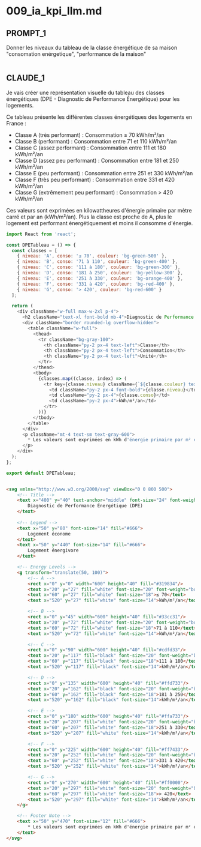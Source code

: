 
# 009_ia_kpi_llm.md


## PROMPT_1

<!-- 
Faire le bilan énergétique de chaque usage de l'IA avec aussi le cout financier
 -->
<!-- 
ex : consommation énergétique, émissions de CO2
Comprendre la classe énergétique de sa maison | MaisonSûr
https://www.maisonsur.com/blog/trucs-astuces/comprendre-la-classe-energetique-de-sa-maison/
classe enérgetiquen dépense d'une maison de 100m2

-->


Donner les niveaux du tableau de la classe énergétique de sa maison "consomation enérgetique", "performance de la maison"



 

```text

```

## CLAUDE_1

Je vais créer une représentation visuelle du tableau des classes énergétiques (DPE - Diagnostic de Performance Énergétique) pour les logements.



Ce tableau présente les différentes classes énergétiques des logements en France :

- Classe A (très performant) : Consommation ≤ 70 kWh/m²/an
- Classe B (performant) : Consommation entre 71 et 110 kWh/m²/an
- Classe C (assez performant) : Consommation entre 111 et 180 kWh/m²/an
- Classe D (assez peu performant) : Consommation entre 181 et 250 kWh/m²/an
- Classe E (peu performant) : Consommation entre 251 et 330 kWh/m²/an
- Classe F (très peu performant) : Consommation entre 331 et 420 kWh/m²/an
- Classe G (extrêmement peu performant) : Consommation > 420 kWh/m²/an

Ces valeurs sont exprimées en kilowattheures d'énergie primaire par mètre carré et par an (kWh/m²/an). Plus la classe est proche de A, plus le logement est performant énergétiquement et moins il consomme d'énergie.

```javascript
import React from 'react';

const DPETableau = () => {
  const classes = [
    { niveau: 'A', conso: '≤ 70', couleur: 'bg-green-500' },
    { niveau: 'B', conso: '71 à 110', couleur: 'bg-green-400' },
    { niveau: 'C', conso: '111 à 180', couleur: 'bg-green-300' },
    { niveau: 'D', conso: '181 à 250', couleur: 'bg-yellow-300' },
    { niveau: 'E', conso: '251 à 330', couleur: 'bg-orange-400' },
    { niveau: 'F', conso: '331 à 420', couleur: 'bg-red-400' },
    { niveau: 'G', conso: '> 420', couleur: 'bg-red-600' }
  ];

  return (
    <div className="w-full max-w-2xl p-4">
      <h2 className="text-xl font-bold mb-4">Diagnostic de Performance Énergétique (DPE)</h2>
      <div className="border rounded-lg overflow-hidden">
        <table className="w-full">
          <thead>
            <tr className="bg-gray-100">
              <th className="py-2 px-4 text-left">Classe</th>
              <th className="py-2 px-4 text-left">Consommation</th>
              <th className="py-2 px-4 text-left">Unité</th>
            </tr>
          </thead>
          <tbody>
            {classes.map((classe, index) => (
              <tr key={classe.niveau} className={`${classe.couleur} text-white`}>
                <td className="py-2 px-4 font-bold">{classe.niveau}</td>
                <td className="py-2 px-4">{classe.conso}</td>
                <td className="py-2 px-4">kWh/m²/an</td>
              </tr>
            ))}
          </tbody>
        </table>
      </div>
      <p className="mt-4 text-sm text-gray-600">
        * Les valeurs sont exprimées en kWh d'énergie primaire par m² et par an
      </p>
    </div>
  );
};

export default DPETableau;
```


```html

<svg xmlns="http://www.w3.org/2000/svg" viewBox="0 0 800 500">
    <!-- Title -->
    <text x="400" y="40" text-anchor="middle" font-size="24" font-weight="bold" fill="#333">
        Diagnostic de Performance Énergétique (DPE)
    </text>
    
    <!-- Legend -->
    <text x="50" y="80" font-size="14" fill="#666">
        Logement économe
    </text>
    <text x="50" y="440" font-size="14" fill="#666">
        Logement énergivore
    </text>

    <!-- Energy Levels -->
    <g transform="translate(50, 100)">
        <!-- A -->
        <rect x="0" y="0" width="600" height="40" fill="#319834"/>
        <text x="20" y="27" fill="white" font-size="20" font-weight="bold">A</text>
        <text x="60" y="27" fill="white" font-size="18">≤ 70</text>
        <text x="520" y="27" fill="white" font-size="14">kWh/m²/an</text>

        <!-- B -->
        <rect x="0" y="45" width="600" height="40" fill="#33cc31"/>
        <text x="20" y="72" fill="white" font-size="20" font-weight="bold">B</text>
        <text x="60" y="72" fill="white" font-size="18">71 à 110</text>
        <text x="520" y="72" fill="white" font-size="14">kWh/m²/an</text>

        <!-- C -->
        <rect x="0" y="90" width="600" height="40" fill="#cdfd33"/>
        <text x="20" y="117" fill="black" font-size="20" font-weight="bold">C</text>
        <text x="60" y="117" fill="black" font-size="18">111 à 180</text>
        <text x="520" y="117" fill="black" font-size="14">kWh/m²/an</text>

        <!-- D -->
        <rect x="0" y="135" width="600" height="40" fill="#ffd733"/>
        <text x="20" y="162" fill="black" font-size="20" font-weight="bold">D</text>
        <text x="60" y="162" fill="black" font-size="18">181 à 250</text>
        <text x="520" y="162" fill="black" font-size="14">kWh/m²/an</text>

        <!-- E -->
        <rect x="0" y="180" width="600" height="40" fill="#ffa733"/>
        <text x="20" y="207" fill="white" font-size="20" font-weight="bold">E</text>
        <text x="60" y="207" fill="white" font-size="18">251 à 330</text>
        <text x="520" y="207" fill="white" font-size="14">kWh/m²/an</text>

        <!-- F -->
        <rect x="0" y="225" width="600" height="40" fill="#ff7433"/>
        <text x="20" y="252" fill="white" font-size="20" font-weight="bold">F</text>
        <text x="60" y="252" fill="white" font-size="18">331 à 420</text>
        <text x="520" y="252" fill="white" font-size="14">kWh/m²/an</text>

        <!-- G -->
        <rect x="0" y="270" width="600" height="40" fill="#ff0000"/>
        <text x="20" y="297" fill="white" font-size="20" font-weight="bold">G</text>
        <text x="60" y="297" fill="white" font-size="18">> 420</text>
        <text x="520" y="297" fill="white" font-size="14">kWh/m²/an</text>
    </g>

    <!-- Footer Note -->
    <text x="50" y="470" font-size="12" fill="#666">
        * Les valeurs sont exprimées en kWh d'énergie primaire par m² et par an
    </text>
</svg>





```